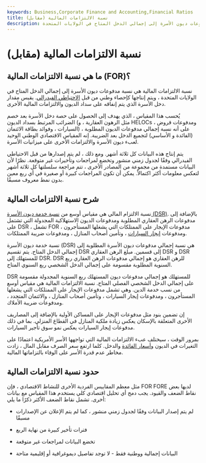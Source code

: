 ```yaml
---
keywords: Business,Corporate Finance and Accounting,Financial Ratios
title: نسبة الالتزامات المالية (مقابل)
description: نسبة الالتزامات المالية هي نسبة مدفوعات ديون الأسرة إلى إجمالي الدخل المتاح في الولايات المتحدة.
---
```


# نسبة الالتزامات المالية (مقابل)
## ما هي نسبة الالتزامات المالية (FOR)؟

نسبة الالتزامات المالية هي نسبة مدفوعات ديون الأسرة إلى إجمالي الدخل المتاح في الولايات المتحدة ، ويتم إنتاجها كإحصاء وطني من قبل [الاحتياطي الفيدرالي](/federalreservebank). يقيس مقدار دخل الأسرة الذي يتم إنفاقه على سداد الديون والالتزامات المالية الأخرى.

يُحسب هذا المقياس ، الذي يهدف إلى الحصول على حصة دخل الأسرة بعد خصم الضرائب المرتبط بسداد الديون (مثل الرهون العقارية ، و HELOCs ، ومدفوعات قروض السيارات ، وفوائد بطاقة الائتمان) ، على أنه نسبة إجمالي مدفوعات الديون المطلوبة (الفائدة و الأساسي) لتجميع الدخل بعد الضريبة. إنه المقياس الاقتصادي الوطني الوحيد لعبء ديون الأسرة والالتزامات الأخرى على ميزانيات الأسرة.

يتم إنتاج هذه البيانات كل ثلاثة أشهر. ومع ذلك ، لم يتم إصدارها من قبل الاحتياطي الفيدرالي وفقًا لجدول زمني منشور وتخضع لمراجعات وتأخيرات غير متوقعة. نظرًا لأن البيانات مستمدة من مجموعة من المصادر الأخرى ، تتم مراجعة سلسلتها كل ثلاثة أشهر لتعكس معلومات أكثر اكتمالاً. يمكن أن تكون المراجعات كبيرة أو صغيرة في أي ربع معين بدون نمط معروف مسبقًا.

## شرح نسبة الالتزامات المالية

نسبة الالتزام المالي هي مقياس أوسع من [نسبة خدمة ديون الأسرة (DSR)](/totaldebtserviceratio). بالإضافة إلى مدفوعات الرهن العقاري المطلوبة ومدفوعات الديون الاستهلاكية المجدولة التي تشتمل على DSR ، تشمل FOR مدفوعات الإيجار على الممتلكات التي يشغلها المستأجرون ، ومدفوعات [إيجار السيارات](/lease) ، وتأمين أصحاب المنازل ، ومدفوعات ضريبة الممتلكات.

نسبة خدمة ديون الأسرة (DSR) هي نسبة إجمالي مدفوعات ديون الأسرة المطلوبة إلى إجمالي الدخل المتاح. يتم تقسيم DSR إلى قسمين. مبلغ الرهن العقاري DSR و DSR للمستهلك إلى DSR. DSR للرهن العقاري هو إجمالي مدفوعات الرهن العقاري ربع السنوية المطلوبة مقسومة على إجمالي الدخل الشخصي ربع السنوي المتاح.

DSR للمستهلك هو إجمالي مدفوعات ديون المستهلك ربع السنوية المجدولة مقسومة على إجمالي الدخل الشخصي الفصلي المتاح. نسبة الالتزامات المالية هي مقياس أوسع من نسب خدمة الدين. وهي تشمل مدفوعات الإيجار على الممتلكات التي يشغلها المستأجرون ، ومدفوعات إيجار السيارات ، وتأمين أصحاب المنازل ، والائتمان المتجدد ، ومدفوعات ضريبة الأملاك.

إن تضمين بنود مثل مدفوعات الإيجار على المساكن الأولية بالإضافة إلى المصاريف الأخرى المتعلقة بالإسكان يعكس زيادة ملكية المنازل في القطاع المنزلي. بما في ذلك مدفوعات إيجار السيارات يعكس نمو سوق تأجير السيارات.

بمرور الوقت ، سيختلف عبء الالتزامات المالية التي تواجهها الأسر الأمريكية اعتمادًا على التغيرات في الديون [وأسعار الفائدة](/interestrate) والدخل. كلما ارتفع سعر الصرف مقابل المال ، زادت مخاطر عدم قدرة الأسر على الوفاء بالتزاماتها المالية.

## حدود نسبة الالتزامات المالية

مثل معظم المقاييس الفردية الأخرى للنشاط الاقتصادي ، فإن FOR FORE لديها بعض نقاط الضعف والقيود. يجب دمج أي تحليل اقتصادي كلي يستخدم هذا المقياس مع بيانات أخرى. تشمل نقاط الضعف الأكثر ذكرًا ما يلي:

- لم يتم إصدار البيانات وفقًا لجدول زمني منشور ، كما لم يتم الإعلان عن الإصدارات مسبقًا

- فترات تأخير كبيرة من نهاية الربع

- تخضع البيانات لمراجعات غير متوقعة

- البيانات إجمالية ووطنية فقط - لا توجد تفاصيل ديموغرافية أو إقليمية متاحة

